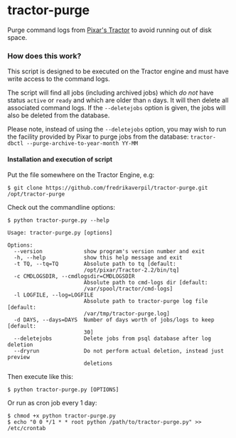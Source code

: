 # tractor-purge

Purge command logs from [Pixar's Tractor](https://renderman.pixar.com/view/pixars-tractor) to avoid running out of disk space.

### How does this work?

This script is designed to be executed on the Tractor engine and must have write access to the command logs.

The script will find all jobs (including archived jobs) which *do not* have status `active` or `ready` and which are older than `n` days. It will then delete all associated command logs. If the `--deletejobs` option is given, the jobs will also be deleted from the database.

Please note, instead of using the `--deletejobs` option, you may wish to run the facility provided by Pixar to purge jobs from the database: `tractor-dbctl --purge-archive-to-year-month YY-MM`


#### Installation and execution of script

Put the file somewhere on the Tractor Engine, e.g:

    $ git clone https://github.com/fredrikaverpil/tractor-purge.git /opt/tractor-purge

Check out the commandline options:

    $ python tractor-purge.py --help

    Usage: tractor-purge.py [options]

    Options:
      --version             show program's version number and exit
      -h, --help            show this help message and exit
      -t TQ, --tq=TQ        Absolute path to tq [default:
                            /opt/pixar/Tractor-2.2/bin/tq]
      -c CMDLOGSDIR, --cmdlogsdir=CMDLOGSDIR
                            Absolute path to cmd-logs dir [default:
                            /var/spool/tractor/cmd-logs]
      -l LOGFILE, --log=LOGFILE
                            Absolute path to tractor-purge log file [default:
                            /var/tmp/tractor-purge.log]
      -d DAYS, --days=DAYS  Number of days worth of jobs/logs to keep [default:
                            30]
      --deletejobs          Delete jobs from psql database after log deletion
      --dryrun              Do not perform actual deletion, instead just preview
                            deletions

Then execute like this:

    $ python tractor-purge.py [OPTIONS]


Or run as cron job every 1 day:

    $ chmod +x python tractor-purge.py
    $ echo "0 0 */1 * * root python /path/to/tractor-purge.py" >> /etc/crontab


